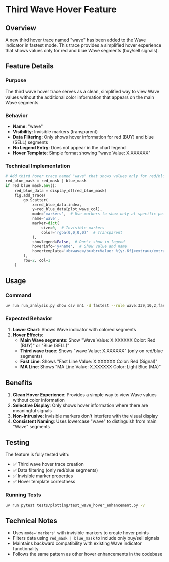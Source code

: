 # Third Wave Hover Feature

## Overview

A new third hover trace named "wave" has been added to the Wave indicator in fastest mode. This trace provides a simplified hover experience that shows values only for red and blue Wave segments (buy/sell signals).

## Feature Details

### Purpose
The third wave hover trace serves as a clean, simplified way to view Wave values without the additional color information that appears on the main Wave segments.

### Behavior
- **Name**: "wave"
- **Visibility**: Invisible markers (transparent)
- **Data Filtering**: Only shows hover information for red (BUY) and blue (SELL) segments
- **No Legend Entry**: Does not appear in the chart legend
- **Hover Template**: Simple format showing "wave Value: X.XXXXXX"

### Technical Implementation

```python
# Add third hover trace named "wave" that shows values only for red/blue segments
red_blue_mask = red_mask | blue_mask
if red_blue_mask.any():
    red_blue_data = display_df[red_blue_mask]
    fig.add_trace(
        go.Scatter(
            x=red_blue_data.index,
            y=red_blue_data[plot_wave_col],
            mode='markers',  # Use markers to show only at specific points
            name='wave',
            marker=dict(
                size=0,  # Invisible markers
                color='rgba(0,0,0,0)'  # Transparent
            ),
            showlegend=False,  # Don't show in legend
            hoverinfo='y+name',  # Show value and name
            hovertemplate='<b>wave</b><br>Value: %{y:.6f}<extra></extra>'  # Custom hover template
        ),
        row=2, col=1
    )
```

## Usage

### Command
```bash
uv run run_analysis.py show csv mn1 -d fastest --rule wave:339,10,2,fast,22,11,4,fast,prime,55,open
```

### Expected Behavior
1. **Lower Chart**: Shows Wave indicator with colored segments
2. **Hover Effects**:
   - **Main Wave segments**: Show "Wave Value: X.XXXXXX Color: Red (BUY)" or "Blue (SELL)"
   - **Third wave trace**: Shows "wave Value: X.XXXXXX" (only on red/blue segments)
   - **Fast Line**: Shows "Fast Line Value: X.XXXXXX Color: Red (Signal)"
   - **MA Line**: Shows "MA Line Value: X.XXXXXX Color: Light Blue (MA)"

## Benefits

1. **Clean Hover Experience**: Provides a simple way to view Wave values without color information
2. **Selective Display**: Only shows hover information where there are meaningful signals
3. **Non-Intrusive**: Invisible markers don't interfere with the visual display
4. **Consistent Naming**: Uses lowercase "wave" to distinguish from main "Wave" segments

## Testing

The feature is fully tested with:
- ✅ Third wave hover trace creation
- ✅ Data filtering (only red/blue segments)
- ✅ Invisible marker properties
- ✅ Hover template correctness

### Running Tests
```bash
uv run pytest tests/plotting/test_wave_hover_enhancement.py -v
```

## Technical Notes

- Uses `mode='markers'` with invisible markers to create hover points
- Filters data using `red_mask | blue_mask` to include only buy/sell signals
- Maintains backward compatibility with existing Wave indicator functionality
- Follows the same pattern as other hover enhancements in the codebase
